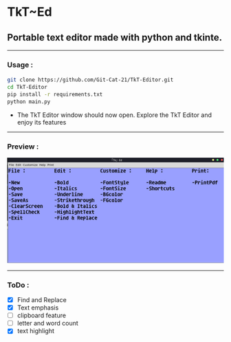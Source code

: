 # TkT~Ed

## Portable text editor made with python and tkinte.

---------------

### Usage :

```bash
git clone https://github.com/Git-Cat-21/TkT-Editor.git
cd TkT-Editor
pip install -r requirements.txt
python main.py
```

-   The TkT Editor window should now open. Explore the TkT Editor and enjoy its features

--------------

### Preview :

![image containg a preview of the text editor along with features](/assets/preview.png "Preview")



------------------

### ToDo     :
- [x] Find and Replace
- [x] Text emphasis
- [ ] clipboard feature 
- [ ] letter and word count
- [x] text highlight 
